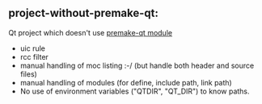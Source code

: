 ## project-without-premake-qt:

Qt project which doesn't use [premake-qt module](https://github.com/dcourtois/premake-qt)

- uic rule
- rcc filter
- manual handling of moc listing :-/ (but handle both header and source files)
- manual handling of modules (for define, include path, link path)
- No use of environment variables ("QTDIR", "QT_DIR") to know paths.
